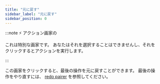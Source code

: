 ```yaml
---
title: "元に戻す"
sidebar_label: "元に戻す"
sidebar_position: 0
---
```


:::note ⚡ アクション画家の

これは特別な画家です。 あなたはそれを選択することはできませんし、それをクリックするとアクションを実行します。

:::

この画家をクリックすると、最後の操作を元に戻すことができます。 最後の操作をやり直すには、 [redo pairer](redo) を参照してください。
